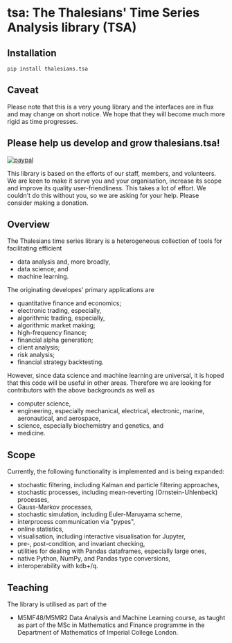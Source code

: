 # tsa: The Thalesians' Time Series Analysis library (TSA)

## Installation

    pip install thalesians.tsa
    
## Caveat

Please note that this is a very young library and the interfaces are in flux and may change on short notice. We hope that they will become much more rigid as time progresses.

## Please help us develop and grow thalesians.tsa!

[![paypal](https://www.paypalobjects.com/en_US/i/btn/btn_donateCC_LG.gif)](https://www.paypal.com/cgi-bin/webscr?cmd=_s-xclick&hosted_button_id=H8EVMMSLPVXFN)

This library is based on the efforts of our staff, members, and volunteers. We are keen to make it serve you and your organisation, increase its scope and improve its quality user-friendliness. This takes a lot of effort. We couldn't do this without you, so we are asking for your help. Please consider making a donation.

## Overview

The Thalesians time series library is a heterogeneous collection of tools for facilitating efficient

* data analysis and, more broadly,
* data science; and
* machine learning.

The originating developes' primary applications are

* quantitative finance and economics;
* electronic trading, especially,
* algorithmic trading, especially,
* algorithmic market making;
* high-frequency finance;
* financial alpha generation;
* client analysis;
* risk analysis;
* financial strategy backtesting.

However, since data science and machine learning are universal, it is hoped that this code will be useful in other areas. Therefore we are
looking for contributors with the above backgrounds as well as

* computer science,
* engineering, especially mechanical, electrical, electronic, marine, aeronautical, and aerospace,
* science, especially biochemistry and genetics, and
* medicine.

## Scope

Currently, the following functionality is implemented and is being expanded:

* stochastic filtering, including Kalman and particle filtering approaches,
* stochastic processes, including mean-reverting (Ornstein-Uhlenbeck) processes,
* Gauss-Markov processes,
* stochastic simulation, including Euler-Maruyama scheme,
* interprocess communication via "pypes",
* online statistics,
* visualisation, including interactive visualisation for Jupyter,
* pre-, post-condition, and invariant checking,
* utilities for dealing with Pandas dataframes, especially large ones,
* native Python, NumPy, and Pandas type conversions,
* interoperability with kdb+/q.

## Teaching

The library is utilised as part of the

* M5MF48/M5MR2 Data Analysis and Machine Learning course, as taught as part of the MSc in Mathematics and Finance programme in the
Department of Mathematics of Imperial College London.
